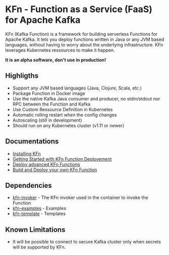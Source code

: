 # KFn - Function as a Service (FaaS) for Apache Kafka

KFn (Kafka Function) is a framework for building serverless Functions for Apache Kafka. It lets you deploy functions written in Java or any JVM based languages, without having to worry about the underlying infrastructure. KFn leverages Kubernetes ressources to make it happen.

**It is an alpha software, don't use in production!**

## Highligths

* Support any JVM based languages (Java, Clojure, Scala, etc.)
* Package Function in Docker image
* Use the native Kafka Java consumer and producer, no stdin/stdout nor RPC between the Function and Kafka
* Use Custom Ressource Definition in Kubernetes
* Automatic rolling restart when the config changes
* Autoscaling (still in development)
* Should run on any Kubernetes cluster (v1.11 or newer)

## Documentations

* [Installing KFn](https://github.com/dajac/kfn/blob/master/docs/install-with-any-k8s.md)
* [Getting Started with KFn Function Deployement](https://github.com/dajac/kfn/blob/master/docs/getting-started.md)
* [Deploy advanced KFn Functions](https://github.com/dajac/kfn/blob/master/docs/advanced-example.md)
* [Build and Deploy your own KFn Function](https://github.com/dajac/kfn/blob/master/docs/build-package-deploy.md)

## Dependencies

* [kfn-invoker](https://github.com/dajac/kfn-invoker) - The KFn invoker used in the container to invoke the Function
* [kfn-examples](https://github.com/dajac/kfn-examples) - Examples
* [kfn-template](https://github.com/dajac/kfn-template) - Templates

## Known Limitations

* It will be possible to connect to secure Kafka cluster only when secrets will be supported by KFn.
